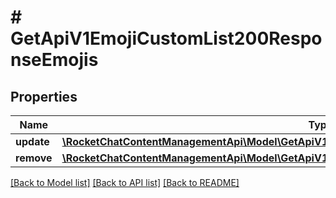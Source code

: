 # # GetApiV1EmojiCustomList200ResponseEmojis

## Properties

Name | Type | Description | Notes
------------ | ------------- | ------------- | -------------
**update** | [**\RocketChatContentManagementApi\Model\GetApiV1EmojiCustomList200ResponseEmojisUpdateInner[]**](GetApiV1EmojiCustomList200ResponseEmojisUpdateInner.md) |  | [optional]
**remove** | [**\RocketChatContentManagementApi\Model\GetApiV1EmojiCustomList200ResponseEmojisUpdateInner[]**](GetApiV1EmojiCustomList200ResponseEmojisUpdateInner.md) |  | [optional]

[[Back to Model list]](../../README.md#models) [[Back to API list]](../../README.md#endpoints) [[Back to README]](../../README.md)
